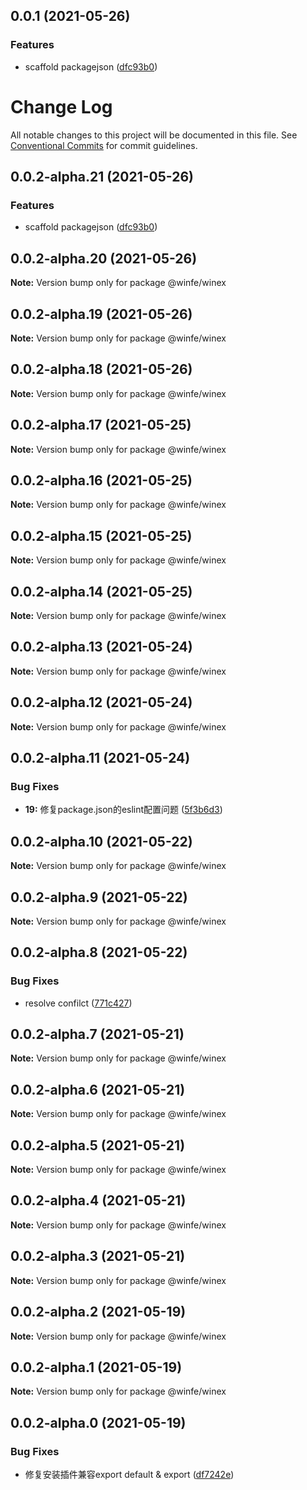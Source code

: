 ## 0.0.1 (2021-05-26)


### Features

* scaffold packagejson ([dfc93b0](https://github.com/cool-fe/winex-cli/commit/dfc93b0e9e1981ac08772b28cdc595f621f62ad3))



# Change Log

All notable changes to this project will be documented in this file.
See [Conventional Commits](https://conventionalcommits.org) for commit guidelines.

## 0.0.2-alpha.21 (2021-05-26)


### Features

* scaffold packagejson ([dfc93b0](https://github.com/cool-fe/winex-cli/commit/dfc93b0e9e1981ac08772b28cdc595f621f62ad3))





## 0.0.2-alpha.20 (2021-05-26)

**Note:** Version bump only for package @winfe/winex





## 0.0.2-alpha.19 (2021-05-26)

**Note:** Version bump only for package @winfe/winex





## 0.0.2-alpha.18 (2021-05-26)

**Note:** Version bump only for package @winfe/winex





## 0.0.2-alpha.17 (2021-05-25)

**Note:** Version bump only for package @winfe/winex





## 0.0.2-alpha.16 (2021-05-25)

**Note:** Version bump only for package @winfe/winex





## 0.0.2-alpha.15 (2021-05-25)

**Note:** Version bump only for package @winfe/winex





## 0.0.2-alpha.14 (2021-05-25)

**Note:** Version bump only for package @winfe/winex





## 0.0.2-alpha.13 (2021-05-24)

**Note:** Version bump only for package @winfe/winex





## 0.0.2-alpha.12 (2021-05-24)

**Note:** Version bump only for package @winfe/winex





## 0.0.2-alpha.11 (2021-05-24)


### Bug Fixes

* **19:** 修复package.json的eslint配置问题 ([5f3b6d3](https://github.com/cool-fe/winex-cli/commit/5f3b6d3ff45e013f1c4ce3444038e976041e74ba))





## 0.0.2-alpha.10 (2021-05-22)

**Note:** Version bump only for package @winfe/winex





## 0.0.2-alpha.9 (2021-05-22)

**Note:** Version bump only for package @winfe/winex





## 0.0.2-alpha.8 (2021-05-22)


### Bug Fixes

* resolve confilct ([771c427](https://github.com/cool-fe/winex-cli/commit/771c4276224d03eb9474af2c10decfdf411f6a39))





## 0.0.2-alpha.7 (2021-05-21)

**Note:** Version bump only for package @winfe/winex





## 0.0.2-alpha.6 (2021-05-21)

**Note:** Version bump only for package @winfe/winex





## 0.0.2-alpha.5 (2021-05-21)

**Note:** Version bump only for package @winfe/winex





## 0.0.2-alpha.4 (2021-05-21)

**Note:** Version bump only for package @winfe/winex





## 0.0.2-alpha.3 (2021-05-21)

**Note:** Version bump only for package @winfe/winex





## 0.0.2-alpha.2 (2021-05-19)

**Note:** Version bump only for package @winfe/winex





## 0.0.2-alpha.1 (2021-05-19)

**Note:** Version bump only for package @winfe/winex





## 0.0.2-alpha.0 (2021-05-19)


### Bug Fixes

* 修复安装插件兼容export default & export ([df7242e](https://github.com/cool-fe/winex-cli/commit/df7242e8d7799cc383a4f9c9d5e86d1c00671208))
